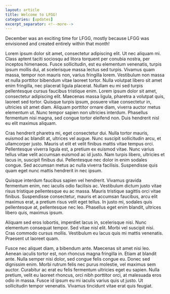 ```yaml
---
layout: article
title: Welcome to LFGG!
categories: [updates]
excerpt_separator: <!--more-->
---
```


December was an exciting time for LFGG, mostly because LFGG was envisioned and created entirely within that month!

<!--more-->

Lorem ipsum dolor sit amet, consectetur adipiscing elit. Ut nec aliquam mi. Class aptent taciti sociosqu ad litora torquent per conubia nostra, per inceptos himenaeos. Fusce sollicitudin, est eu elementum venenatis, turpis ipsum mollis dui, at scelerisque massa lectus sed turpis. Vivamus quam massa, tempor non mauris non, varius fringilla lorem. Vestibulum non massa et nulla porttitor bibendum vitae laoreet tortor. Nulla volutpat libero sit amet enim fringilla, nec placerat ligula placerat. Nullam eu mi sed turpis pellentesque cursus faucibus tristique enim. Lorem ipsum dolor sit amet, consectetur adipiscing elit. Maecenas massa ligula, pharetra a volutpat quis, laoreet sed tortor. Quisque turpis ipsum, posuere vitae consectetur in, ultricies sit amet diam. Aliquam porttitor ornare diam, viverra auctor metus elementum ut. Nunc tempor sapien non ultricies interdum. Phasellus fermentum nisi magna, sed congue tortor eleifend non. Duis hendrerit nisl eu elit maximus aliquam.

Cras hendrerit pharetra mi, eget consectetur dui. Nulla tortor mauris, euismod ac blandit at, ultrices vel augue. Nunc suscipit sollicitudin arcu, et ullamcorper justo. Mauris ut elit et velit finibus mattis vitae tempus orci. Pellentesque viverra ligula est, a pretium ex euismod vitae. Nunc varius tellus vitae velit accumsan euismod ac id justo. Nam turpis libero, ultricies et lacus in, suscipit finibus dui. Pellentesque nec dolor in enim sodales congue. Sed accumsan metus ac nulla viverra facilisis. Suspendisse quis quam eget nunc mattis hendrerit in nec ipsum.

Quisque interdum faucibus sapien vel hendrerit. Vivamus gravida fermentum enim, nec iaculis odio facilisis ac. Vestibulum dictum justo vitae risus tristique pellentesque eu ac massa. Mauris tristique sagittis orci vitae finibus. Suspendisse consectetur, mauris et accumsan faucibus, arcu elit maximus erat, a pretium risus velit eget tellus. In justo mi, sodales quis pellentesque at, pellentesque nec leo. Phasellus eget enim blandit, ultrices libero quis, maximus ipsum.

Aliquam sed eros lobortis, imperdiet lacus in, scelerisque nisi. Nunc elementum consequat tempor. Sed vitae nisl elit. Morbi vel suscipit nisi. Cras commodo cursus mollis. Vestibulum eu lacus quis mi mattis venenatis. Praesent ut laoreet quam.

Fusce nec aliquet diam, a bibendum ante. Maecenas sit amet nisi leo. Aenean iaculis tortor est, non rhoncus magna fringilla in. Etiam at blandit ante. Nulla semper nisi dolor, sed congue felis congue eu. Donec sed dignissim enim. Morbi rutrum felis nec purus molestie, vel maximus sem auctor. Curabitur ac erat eu felis fermentum ultricies eget eu sapien. Nulla pretium, velit eu laoreet rhoncus, orci nibh porttitor orci, at malesuada eros odio in massa. Fusce id ipsum eu mi iaculis varius quis ut justo. Ut sollicitudin tempor venenatis. Vivamus tincidunt vitae erat quis feugiat.
